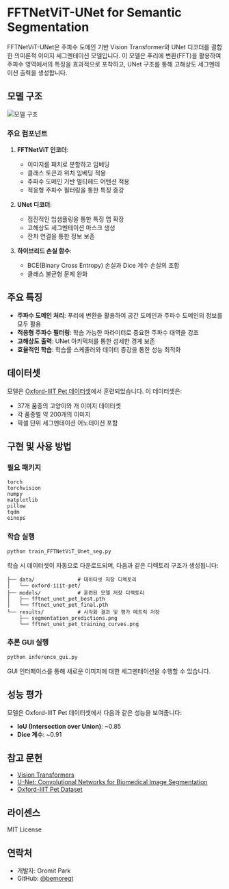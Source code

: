 # FFTNetViT-UNet for Semantic Segmentation

FFTNetViT-UNet은 주파수 도메인 기반 Vision Transformer와 UNet 디코더를 결합한 의미론적 이미지 세그멘테이션 모델입니다. 이 모델은 푸리에 변환(FFT)을 활용하여 주파수 영역에서의 특징을 효과적으로 포착하고, UNet 구조를 통해 고해상도 세그멘테이션 출력을 생성합니다.

## 모델 구조

![모델 구조](https://mermaid.ink/img/pako:eNqNkk9v2zAMxb-K4FMHbEma_1hOyQY0GNYMaNceih0KWqITLbLlSXKxIsh3HyUlWRds2E4U-fP7kRRF3ShpFbOsT63-1iC2LT7_evE0S3FBB6c1QosCDxJ5RzkNLgK7uI1Tyo1u9S2xH7uO9qnTOhjIXHq0MZLT3QnVuQC94GWEk3Y5uPZSR-6IXRwdSk88cY-iXm4bTjGH0aOvg6PYgfDOJt-TjH9mFR8CPzG7oj2_mAOhWFy7vCHXnCjCXdkaNXSoZ1Lk8LdKfsFv29vvpxGGPxwnw3ZMsS_hQJGbxuUfMzuaZxXs0qnXYTqW1TDNd6c8lEcTaRdlR3y79yTMG9gvX0nRbHw0nv4--vk8k38Jz3gVP3hUWMHDCsR1uy0ceCQ-GBuSw2yeFbf61FZnpgQaPMqyh4FLlrlG1_R-fxmC8bQeWOGllV3dX66XT-uSZY0IQZrwR9ywznTwRDzLmm5w2lqPdxqfmDU9QWudTEVbM1t9_gEPDcrQ?type=png)

### 주요 컴포넌트

1. **FFTNetViT 인코더**:
   - 이미지를 패치로 분할하고 임베딩
   - 클래스 토큰과 위치 임베딩 적용
   - 주파수 도메인 기반 멀티헤드 어텐션 적용
   - 적응형 주파수 필터링을 통한 특징 증강

2. **UNet 디코더**:
   - 점진적인 업샘플링을 통한 특징 맵 확장
   - 고해상도 세그멘테이션 마스크 생성
   - 잔차 연결을 통한 정보 보존

3. **하이브리드 손실 함수**:
   - BCE(Binary Cross Entropy) 손실과 Dice 계수 손실의 조합
   - 클래스 불균형 문제 완화

## 주요 특징

- **주파수 도메인 처리**: 푸리에 변환을 활용하여 공간 도메인과 주파수 도메인의 정보를 모두 활용
- **적응형 주파수 필터링**: 학습 가능한 파라미터로 중요한 주파수 대역을 강조
- **고해상도 출력**: UNet 아키텍처를 통한 섬세한 경계 보존
- **효율적인 학습**: 학습률 스케줄러와 데이터 증강을 통한 성능 최적화

## 데이터셋

모델은 [Oxford-IIIT Pet 데이터셋](https://www.robots.ox.ac.uk/~vgg/data/pets/)에서 훈련되었습니다. 이 데이터셋은:
- 37개 품종의 고양이와 개 이미지 데이터셋
- 각 품종별 약 200개의 이미지
- 픽셀 단위 세그멘테이션 어노테이션 포함

## 구현 및 사용 방법

### 필요 패키지

```
torch
torchvision
numpy
matplotlib
pillow
tqdm
einops
```

### 학습 실행

```bash
python train_FFTNetViT_Unet_seg.py
```

학습 시 데이터셋이 자동으로 다운로드되며, 다음과 같은 디렉토리 구조가 생성됩니다:
```
├── data/              # 데이터셋 저장 디렉토리
│   └── oxford-iiit-pet/
├── models/            # 훈련된 모델 저장 디렉토리 
│   ├── fftnet_unet_pet_best.pth
│   └── fftnet_unet_pet_final.pth
└── results/           # 시각화 결과 및 평가 메트릭 저장
    ├── segmentation_predictions.png
    └── fftnet_unet_pet_training_curves.png
```

### 추론 GUI 실행

```bash
python inference_gui.py
```

GUI 인터페이스를 통해 새로운 이미지에 대한 세그멘테이션을 수행할 수 있습니다.

## 성능 평가

모델은 Oxford-IIIT Pet 데이터셋에서 다음과 같은 성능을 보여줍니다:

- **IoU (Intersection over Union)**: ~0.85
- **Dice 계수**: ~0.91

## 참고 문헌

- [Vision Transformers](https://arxiv.org/abs/2010.11929)
- [U-Net: Convolutional Networks for Biomedical Image Segmentation](https://arxiv.org/abs/1505.04597)
- [Oxford-IIIT Pet Dataset](https://www.robots.ox.ac.uk/~vgg/publications/2012/parkhi12a/parkhi12a.pdf)

## 라이센스

MIT License

## 연락처

- 개발자: Gromit Park
- GitHub: [@bemoregt](https://github.com/bemoregt)
